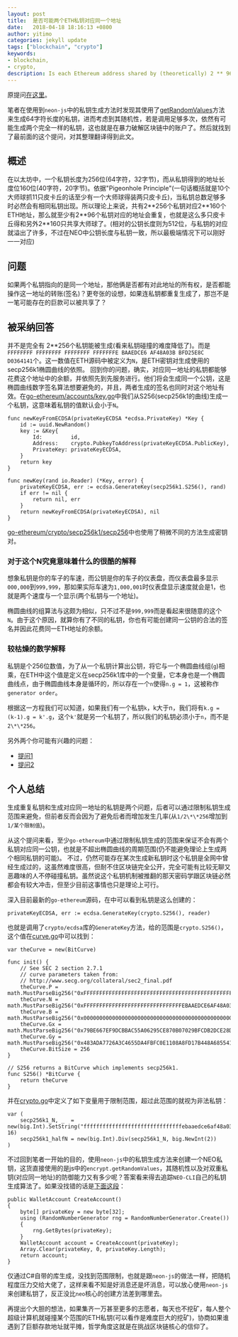 ```yaml
---
layout: post
title:  是否可能两个ETH私钥对应同一个地址
date:   2018-04-18 18:16:13 +0800
author: yitimo
categories: jekyll update
tags: ["blockchain", "crypto"]
keywords:
- blockchain,
- crypto,
description: Is each Ethereum address shared by (theoretically) 2 ** 96 private keys? This is a question in StackExchange.
---
```


原提问[在这里](https://ethereum.stackexchange.com/questions/10055/is-each-ethereum-address-shared-by-theoretically-2-96-private-keys)。

笔者在使用到``neon-js``中的私钥生成方法时发现其使用了[getRandomValues](https://developer.mozilla.org/en-US/docs/Web/API/Crypto/getRandomValues)方法来生成64字符长度的私钥，进而考虑到其随机性，若是调用足够多次，依然有可能生成两个完全一样的私钥，这也就是在暴力破解区块链中的账户了。然后就找到了最前面的这个提问，对其整理翻译得到此文。

## 概述
在以太坊中，一个私钥长度为256位(64字符，32字节)，而从私钥得到的地址长度位160位(40字符，20字节)。依据"Pigeonhole Principle"(一句话概括就是10个大师球抓11只皮卡丘的话至少有一个大师球得装两只皮卡丘)，当私钥总数足够多时必然会有相同私钥出现。所以理论上来说，共有2\*\*256个私钥对应2\*\*160个ETH地址，那么就至少有2\*\*96个私钥对应的地址会重复，也就是这么多只皮卡丘得和另外2\*\*160只共享大师球了。(相对的公钥长度则为512位，与私钥的对应就溢出了许多，不过在NEO中公钥长度与私钥一致，所以最极端情况下可以刚好一一对应)

## 问题
如果两个私钥指向的是同一个地址，那他俩是否都有对此地址的所有权，是否都能操作这一地址的转账(签名)？更夸张的设想，如果连私钥都重复生成了，那岂不是一笔可能存在的巨款可以被共享了？

## 被采纳回答

并不是完全有 2\*\*256个私钥能被生成(看来私钥碰撞的难度降低了)。而是``FFFFFFFF FFFFFFFF FFFFFFFF FFFFFFFE BAAEDCE6 AF48A03B BFD25E8C D0364141``个。这一数值在ETH源码中被定义为``N``，是ETH密钥对生成使用的secp256k1椭圆曲线的依照。
回到你的问题，确实，对应同一地址的私钥都能够花费这个地址中的余额，并依照先到先服务进行。他们将会生成同一个公钥，这是椭圆曲线数字签名算法想要避免的，并且，两者生成的签名也同时对这个地址有效。在[go-ethereum/accounts/key.go](https://github.com/ethereum/go-ethereum/blob/fed692f67e81bd3937a5efab38f56a9b99d04d41/accounts/key.go)中我们从S256(secp256k1的曲线)生成一个私钥，这意味着私钥的值默认会小于``N``。

```
func newKeyFromECDSA(privateKeyECDSA *ecdsa.PrivateKey) *Key {
    id := uuid.NewRandom()
    key := &Key{
        Id:         id,
        Address:    crypto.PubkeyToAddress(privateKeyECDSA.PublicKey),
        PrivateKey: privateKeyECDSA,
    }
    return key
}

func newKey(rand io.Reader) (*Key, error) {
    privateKeyECDSA, err := ecdsa.GenerateKey(secp256k1.S256(), rand)
    if err != nil {
        return nil, err
    }
    return newKeyFromECDSA(privateKeyECDSA), nil
}
```

[go-ethereum/crypto/secp256k1/secp256](https://github.com/ethereum/go-ethereum/blob/fed692f67e81bd3937a5efab38f56a9b99d04d41/crypto/secp256k1/secp256.go)中也使用了稍微不同的方法生成密钥对。

### 对于这个N究竟意味着什么的很酷的解释

想象私钥是你的车子的车速，而公钥是你的车子的仪表盘，而仪表盘最多显示``000,000``到``999,999``，那如果实际车速为``1,000,001``时仪表盘显示速度就会是1，也就是两个速度与一个显示(两个私钥与一个地址)。

椭圆曲线的组算法与这颇为相似，只不过不是``999,999``而是看起来很随意的这个``N``。由于这个原因，就算你有了不同的私钥，你也有可能创建同一公钥的合法的签名并因此花费同一ETH地址的余额。

### 较枯燥的数学解释

私钥是个256位数值，为了从一个私钥计算出公钥，将它与一个椭圆曲线组(``g``)相乘，在ETH中这个值是定义在secp256k1库中的一个变量，它本身也是一个椭圆曲线点，由于椭圆曲线本身是循环的，所以存在一个``n``使得``n.g = 1``，这被称作``generator order``。

根据这一方程我们可以知道，如果我们有一个私钥``k``，k大于n，我们将有``k.g = (k-1).g = k'.g``，这个``k'``就是另一个私钥了，所以我们的私钥必须小于``n``，而不是``2\*\*256``。

另外两个你可能有兴趣的问题：

* [提问1](https://ethereum.stackexchange.com/questions/217/what-if-i-had-the-private-key-that-had-the-public-address-of-a-contract)
* [提问2](https://ethereum.stackexchange.com/questions/8197/are-addresses-between-different-networks-testnet-interchangeable)

## 个人总结

生成重复私钥和生成对应同一地址的私钥是两个问题，后者可以通过限制私钥生成范围来避免，但前者反而会因为了避免后者而增加发生几率(从``1/2\*\*256``增加到``1/某个限制值``)。

从这个提问来看，至少``go-ethereum``中通过限制私钥生成的范围来保证不会有两个私钥对应同一公钥，也就是不超出椭圆曲线的周期范围(仍不能避免理论上生成两个相同私钥的可能)。
不过，仍然可能存在某次生成新私钥时这个私钥是全网中曾经生成过的，这虽然难度很高，但耐不住区块链完全公开，完全可能有比较无聊又恶趣味的人不停碰撞私钥。虽然说这个私钥机制被推翻的那天密码学跟区块链必然都会有较大冲击，但至少目前这事情也只是理论上可行。

深入目前最新的``go-ethereum``源码，在[]()中可以看到私钥是这么创建的：

```
privateKeyECDSA, err := ecdsa.GenerateKey(crypto.S256(), reader)
```

也就是调用了``crypto/ecdsa``库的``GenerateKey``方法，给的范围是``crypto.S256()``，这个值在[curve.go](https://github.com/ethereum/go-ethereum/blob/master/crypto/secp256k1/curve.go)中可以找到：

```
var theCurve = new(BitCurve)

func init() {
	// See SEC 2 section 2.7.1
	// curve parameters taken from:
	// http://www.secg.org/collateral/sec2_final.pdf
	theCurve.P = math.MustParseBig256("0xFFFFFFFFFFFFFFFFFFFFFFFFFFFFFFFFFFFFFFFFFFFFFFFFFFFFFFFEFFFFFC2F")
	theCurve.N = math.MustParseBig256("0xFFFFFFFFFFFFFFFFFFFFFFFFFFFFFFFEBAAEDCE6AF48A03BBFD25E8CD0364141")
	theCurve.B = math.MustParseBig256("0x0000000000000000000000000000000000000000000000000000000000000007")
	theCurve.Gx = math.MustParseBig256("0x79BE667EF9DCBBAC55A06295CE870B07029BFCDB2DCE28D959F2815B16F81798")
	theCurve.Gy = math.MustParseBig256("0x483ADA7726A3C4655DA4FBFC0E1108A8FD17B448A68554199C47D08FFB10D4B8")
	theCurve.BitSize = 256
}

// S256 returns a BitCurve which implements secp256k1.
func S256() *BitCurve {
	return theCurve
}
```

并在[crypto.go](https://github.com/ethereum/go-ethereum/blob/master/crypto/crypto.go)中定义了如下变量用于限制范围，超过此范围的就视为非法私钥：

```
var (
	secp256k1_N, _  = new(big.Int).SetString("fffffffffffffffffffffffffffffffebaaedce6af48a03bbfd25e8cd0364141", 16)
	secp256k1_halfN = new(big.Int).Div(secp256k1_N, big.NewInt(2))
)
```

不过回到笔者一开始的目的，使用``neon-js``中的私钥生成方法来创建一个NEO私钥，这货直接使用的是js中的``encrypt.getRandomValues``，其随机性以及对双重私钥(对应同一地址)的防御能力又有多少呢？答案看来得去追踪``NEO-CLI``自己的私钥生成算法了。如果没找错的话是[下面这段](https://github.com/neo-project/neo/blob/master/neo/Wallets/Wallet.cs)：

```
public WalletAccount CreateAccount()
{
    byte[] privateKey = new byte[32];
    using (RandomNumberGenerator rng = RandomNumberGenerator.Create())
    {
        rng.GetBytes(privateKey);
    }
    WalletAccount account = CreateAccount(privateKey);
    Array.Clear(privateKey, 0, privateKey.Length);
    return account;
}
```

仅通过C#自带的库生成，没找到范围限制，也就是跟``neon-js``的做法一样，把随机程度压力交给大佬了，这样来看不知是好消息还是坏消息，可以放心使用``neon-js``来创建私钥了，反正没比``neo``核心的创建方法差到哪里去。

再提出个大胆的想法，如果集齐一万甚至更多的志愿者，每天也不挖矿，每人整个超级计算机就碰撞某个范围的ETH私钥(可以看作是难度巨大的挖矿)，协商如果谁遇到了巨额存款地址就平摊，哲学角度这就是在挑战区块链核心的信仰了。
